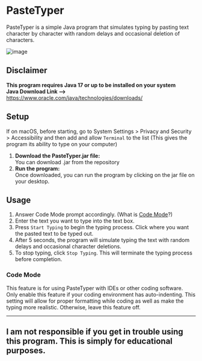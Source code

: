 # PasteTyper

PasteTyper is a simple Java program that simulates typing by pasting text character by character with random delays and occasional deletion of characters.

![image](https://github.com/anattemptatsomethinggreat/PasteTyper/assets/89958318/fced1986-a8c6-4cb6-89a0-744782bff6b8)

## Disclaimer
**This program requires Java 17 or up to be installed on your system<br>Java Download Link -->** https://www.oracle.com/java/technologies/downloads/

## Setup

If on macOS, before starting, go to System Settings > Privacy and Security > Accessibility and then add and allow `Terminal` to the list (This gives the program its ability to type on your computer)

1. **Download the PasteTyper.jar file:**<br>You can download .jar from the repository
2. **Run the program:**<br>Once downloaded, you can run the program by clicking on the jar file on your desktop.

## Usage<br>

1. Answer Code Mode prompt accordingly. (What is [Code Mode](#code-mode)?)
2. Enter the text you want to type into the text box.
3. Press `Start Typing` to begin the typing process. Click where you want the pasted text to be typed out.
4. After 5 seconds, the program will simulate typing the text with random delays and occasional character deletions.
5. To stop typing, click `Stop Typing`. This will terminate the typing process before completion. 


### Code Mode
This feature is for using PasteTyper with IDEs or other coding software. Only enable this feature if your coding environment has auto-indenting. This setting will allow for proper formatting while coding as well as make the typing more realistic. Otherwise, leave this feature off. 

-----------------------------------------------------------------------

## I am not responsible if you get in trouble using this program. This is simply for educational purposes.
